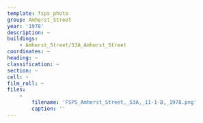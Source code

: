 ```yaml
---
template: fsps_photo
group: Amherst_Street
year: '1978'
description: ~
buildings:
    - Amherst_Street/53A_Amherst_Street
coordinates: ~
heading: ~
classification: ~
section: ~
cell: ~
film_roll: ~
files:
    -
        filename: 'FSPS_Amherst_Street,_53A,_11-1-B,_1978.png'
        caption: ''
---
```

